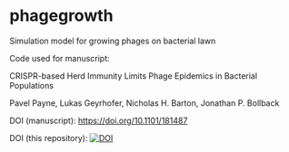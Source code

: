 # phagegrowth
Simulation model for growing phages on bacterial lawn





Code used for manuscript:

CRISPR-based Herd Immunity Limits Phage Epidemics in Bacterial Populations

Pavel Payne, Lukas Geyrhofer, Nicholas H. Barton, Jonathan P. Bollback

DOI (manuscript): https://doi.org/10.1101/181487

DOI (this repository): [![DOI](https://zenodo.org/badge/49276865.svg)](https://zenodo.org/badge/latestdoi/49276865)
